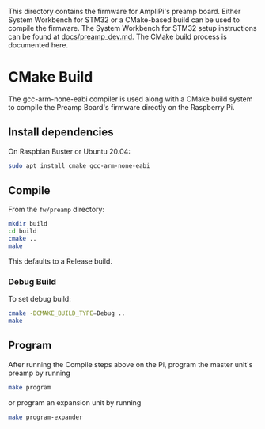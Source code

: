 This directory contains the firmware for AmpliPi's preamp board.
Either System Workbench for STM32 or a CMake-based build can be used
to compile the firmware.
The System Workbench for STM32 setup instructions can be found at
[docs/preamp_dev.md](../../docs/preamp_dev.md).
The CMake build process is documented here.

# CMake Build
The gcc-arm-none-eabi compiler is used along with a CMake build system
to compile the Preamp Board's firmware directly on the Raspberry Pi.

## Install dependencies
On Raspbian Buster or Ubuntu 20.04:
```sh
sudo apt install cmake gcc-arm-none-eabi
```

## Compile
From the `fw/preamp` directory:
```sh
mkdir build
cd build
cmake ..
make
```

This defaults to a Release build.

### Debug Build
To set debug build:
```sh
cmake -DCMAKE_BUILD_TYPE=Debug ..
make
```

## Program
After running the Compile steps above on the Pi,
program the master unit's preamp by running
```sh
make program
```

or program an expansion unit by running
```sh
make program-expander
```
